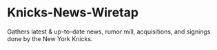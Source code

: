 # Knicks-News-Wiretap
Gathers latest &amp; up-to-date news, rumor mill, acquisitions, and signings done by the New York Knicks.

